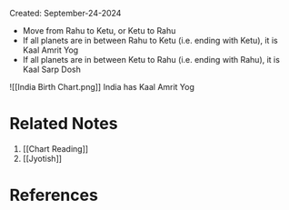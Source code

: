 Created: September-24-2024

- Move from Rahu to Ketu, or Ketu to Rahu
- If all planets are in between Rahu to Ketu (i.e. ending with Ketu), it is Kaal Amrit Yog
- If all planets are in between Ketu to Rahu (i.e. ending with Rahu), it is Kaal Sarp Dosh

![[India Birth Chart.png]]
India has Kaal Amrit Yog

# Related Notes

1. [[Chart Reading]]
2. [[Jyotish]]
# References
